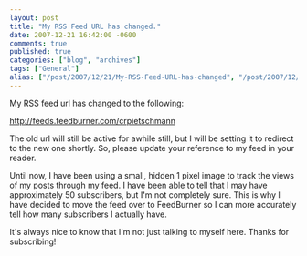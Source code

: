 ```yaml
---
layout: post
title: "My RSS Feed URL has changed."
date: 2007-12-21 16:42:00 -0600
comments: true
published: true
categories: ["blog", "archives"]
tags: ["General"]
alias: ["/post/2007/12/21/My-RSS-Feed-URL-has-changed", "/post/2007/12/21/my-rss-feed-url-has-changed"]
---
```

<!-- more -->
<P>My RSS feed url has changed to the following:</P>
<P><A href="http://feeds.feedburner.com/crpietschmann">http://feeds.feedburner.com/crpietschmann</A></P>
<P>The old url will still be active for awhile still, but I will be setting it to redirect to the new one shortly. So, please update your reference to my feed in your reader.</P>
<P>Until now, I have been using a small, hidden 1 pixel image to track the views of my posts through my feed. I have been able to tell that I may have approximately 50 subscribers, but I'm not completely sure. This is why I have decided to move the feed over to FeedBurner so I can more accurately tell how many subscribers I actually have.</P>
<P>It's always nice to know that I'm not just talking to myself here. Thanks for subscribing!</P>
